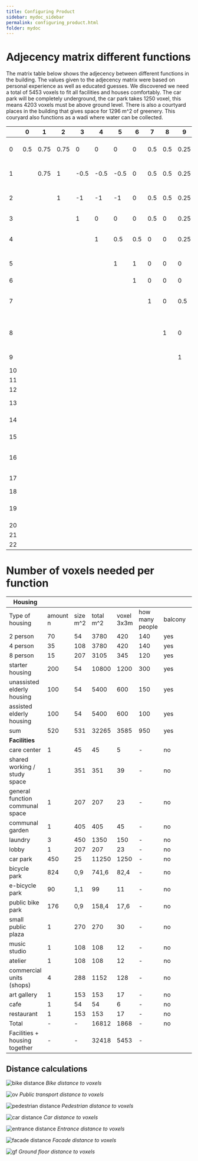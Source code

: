 ```yaml
---
title: Configuring Product
sidebar: mydoc_sidebar
permalink: configuring_product.html
folder: mydoc
---
```


# Adjecency matrix different functions
The matrix table below shows the adjecency between different functions in the building. The values given to the adjecency matrix were based on personal experience as well as educated guesses. 
We discovered we need a total of 5453 voxels to fit all facilities and houses comfortably. The car park will be completely underground, the car park takes 1250 voxel, this means 4203 voxels must be above ground level.
There is also a courtyard places in the building that gives space for 1296 m^2 of greenery. This couryard also functions as a wadi where water can be collected.

|    | 0   | 1    | 2    | 3     | 4     | 5     | 6   | 7   | 8   | 9    | 10  | 11   | 12  | 13   | 14   | 15   | 16     | 17     | 18     | 19     | 20     | 21     | 22     |                                 |
| -- | --- | ---- | ---- | ----- | ----- | ----- | --- | --- | --- | ---- | --- | ---- | --- | ---- | ---- | ---- | ------ | ------ | ------ | ------ | ------ | ------ | ------ | ------------------------------- |
| 0  | 0.5 | 0.75 | 0.75 | 0     | 0     | 0     | 0   | 0.5 | 0.5 | 0.25 | 0.5 | 0.75 | 0.5 | 0.25 | 0.25 | 0    | 0      | 0      | 0      | 0      | 0      | 0      | 0      | 2-person student housing        |
| 1  |     | 0.75 | 1    | \-0.5 | \-0.5 | \-0.5 | 0   | 0.5 | 0.5 | 0.25 | 0.5 | 0.75 | 0.5 | 0.25 | 0.25 | 0    | 0      | 0      | 0      | 0      | 0      | 0      | 0      | 4-person student housing        |
| 2  |     |      | 1    | \-1   | \-1   | \-1   | 0   | 0.5 | 0.5 | 0.25 | 0.5 | 0.75 | 0.5 | 0.25 | 0.25 | 0    | 0      | 0      | 0      | 0      | 0      | 0      | 0      | 8-person student housing        |
| 3  |     |      |      | 1     | 0     | 0     | 0   | 0.5 | 0   | 0.25 | 0   | 0.75 | 0.5 | 0.5  | 0.5  | 0    | 0      | 0      | 0      | 0      | 0      | 0      | 0      | starter housing                 |
| 4  |     |      |      |       | 1     | 0.5   | 0.5 | 0   | 0   | 0.25 | 0   | 0.75 | 0.5 | 0.75 | 0.5  | 0.25 | 0      | 0      | 0      | 0      | 0      | 0      | 0      | unassisted elderly housing      |
| 5  |     |      |      |       |       | 1     | 1   | 0   | 0   | 0    | 0   | 0    | 0.5 | 0    | 1    | 0.5  | 0      | 0      | 0      | 0      | 0      | 0      | 0      | assisted elderly housing        |
| 6  |     |      |      |       |       |       | 1   | 0   | 0   | 0    | 0   | 0    | 0   | 0    | 0    | 0    | 0      | 0      | 0      | 0      | 0      | 0      | 0      | care center                     |
| 7  |     |      |      |       |       |       |     | 1   | 0   | 0.5  | 0   | 0    | 0   | 0    | 0    | 0    | 0      | 0      | 0      | 0      | 0      | 0      | 0      | shared working / study space    |
| 8  |     |      |      |       |       |       |     |     | 1   | 0    | 0   | 0    | 0   | 0.25 | 0    | 0    | 0      | 0      | 0      | 0      | 0      | 0      | 0      | general function communal space |
| 9  |     |      |      |       |       |       |     |     |     | 1    | 0   | 0    | 0   | 0    | 0    | 0    | \-0.25 | \-0.25 | \-0.25 | \-0.25 | \-0.25 | \-0.25 | \-0.25 | communal garden                 |
| 10 |     |      |      |       |       |       |     |     |     |      | 1   | 0    | 0   | 0    | 0    | 0    | 0      | 0      | 0      | 0      | 0      | 0      | 0      | laundry                         |
| 11 |     |      |      |       |       |       |     |     |     |      |     | 1    | 0.5 | 0.5  | 0.5  | 0.25 | 0      | 0      | 0      | 0      | 0      | 0      | 0      | lobby                           |
| 12 |     |      |      |       |       |       |     |     |     |      |     |      | 1   | 0    | 0    | 0    | 0      | 0.25   | 0      | 0.5    | 0      | 0      | 0      | car park                        |
| 13 |     |      |      |       |       |       |     |     |     |      |     |      |     | 1    | 0    | 0    | 0      | 0      | 0      | 0      | 0      | 0      | 0      | bicycle park                    |
| 14 |     |      |      |       |       |       |     |     |     |      |     |      |     |      | 1    | 0    | 1      | 0      | 0      | 0.5    | 0      | 0      | 0      | e-bicycle park                  |
| 15 |     |      |      |       |       |       |     |     |     |      |     |      |     |      |      | 1    | 1      | 1      | 0.5    | 0.5    | 1      | 1      | 1      | public bike park                |
| 16 |     |      |      |       |       |       |     |     |     |      |     |      |     |      |      |      | 1      | 0.5    | 0.5    | 0.5    | 0.5    | 0.5    | 0.5    | small public plaza              |
| 17 |     |      |      |       |       |       |     |     |     |      |     |      |     |      |      |      |        | 1      | 0      | 0      | 0      | 0      | 0      | music studio                    |
| 18 |     |      |      |       |       |       |     |     |     |      |     |      |     |      |      |      |        |        | 1      | 0      | 0      | 0.25   | 0      | atelier                         |
| 19 |     |      |      |       |       |       |     |     |     |      |     |      |     |      |      |      |        |        |        | 0.5    | 0      | 0      | 0      | commercial units (shops)        |
| 20 |     |      |      |       |       |       |     |     |     |      |     |      |     |      |      |      |        |        |        |        | 1      | 0      | 0      | art gallery                     |
| 21 |     |      |      |       |       |       |     |     |     |      |     |      |     |      |      |      |        |        |        |        |        | 0.5    | 0      | cafe                            |
| 22 |     |      |      |       |       |       |     |     |     |      |     |      |     |      |      |      |        |        |        |        |        |        | 1      | restaurant                      |

# Number of voxels needed per function 


| **Housing**                         |          |          |           |            |                 |         |                |       |      |
| ------------------------------- | -------- | -------- | --------- | ---------- | --------------- | ------- | -------------- | ----- | ---- |
| Type of housing                 | amount n | size m^2 | total m^2 | voxel 3x3m | how many people | balcony | electric bikes | bikes | cars |
| 2 person                        | 70       | 54       | 3780      | 420        | 140             | yes     | 0              | 182   | 40   |
| 4 person                        | 35       | 108      | 3780      | 420        | 140             | yes     | 0              | 182   | 40   |
| 8 person                        | 15       | 207      | 3105      | 345        | 120             | yes     | 0              | 160   | 30   |
| starter housing                 | 200      | 54       | 10800     | 1200       | 300             | yes     | 0              | 230   | 150  |
| unassisted elderly housing      | 100      | 54       | 5400      | 600        | 150             | yes     | 80             | 70    | 100  |
| assisted elderly housing        | 100      | 54       | 5400      | 600        | 100             | yes     | 10             | 0     | 10   |
| sum                             | 520      | 531      | 32265     | 3585       | 950             | yes     | 90             | 824   | 370  |
| **Facilities**                 |        |       |        |          |         |      |      |     |    |
| care center                     | 1        | 45       | 45        | 5          | \-              | no      | \-             | \-    | \-   |
| shared working / study space    | 1        | 351      | 351       | 39         | \-              | no      | \-             | \-    | \-   |
| general function communal space | 1        | 207      | 207       | 23         | \-              | no      | \-             | \-    | \-   |
| communal garden                 | 1        | 405      | 405       | 45         | \-              | no      | \-             | \-    | \-   |
| laundry                         | 3        | 450      | 1350      | 150        | \-              | no      | \-             | \-    | \-   |
| lobby                           | 1        | 207      | 207       | 23         | \-              | no      | \-             | \-    | \-   |
| car park                        | 450      | 25       | 11250     | 1250       | \-              | no      | \-             | \-    | \-   |
| bicycle park                    | 824      | 0,9      | 741,6     | 82,4       | \-              | no      | \-             | \-    | \-   |
| e-bicycle park                  | 90       | 1,1      | 99        | 11         | \-              | no      | \-             | \-    | \-   |
| public bike park                | 176      | 0,9      | 158,4     | 17,6       | \-              | no      | \-             | \-    | \-   |
| small public plaza              | 1        | 270      | 270       | 30         | \-              | no      | \-             | \-    | \-   |
| music studio                    | 1        | 108      | 108       | 12         | \-              | no      | \-             | \-    | \-   |
| atelier                         | 1        | 108      | 108       | 12         | \-              | no      | \-             | \-    | \-   |
| commercial units (shops)        | 4        | 288      | 1152      | 128        | \-              | no      | \-             | \-    | \-   |
| art gallery                     | 1        | 153      | 153       | 17         | \-              | no      | \-             | \-    | \-   |
| cafe                            | 1        | 54       | 54        | 6          | \-              | no      | \-             | \-    | \-   |
| restaurant                      | 1        | 153      | 153       | 17         | \-              | no      | \-             | \-    | \-   |
| Total                           | \-       | \-       | 16812     | 1868       | \-              | no      | \-             | \-    | \-   |
| Facilities + housing together                    | \-       | \-       | 32418     | 5453       | \-              |         | \-             | \-    | \-   |


## Distance calculations

![bike distance](../images/bikedistance.jpg)
*Bike distance to voxels*


![ov](../images/publictransportdistance.jpg)
*Public transport distance to voxels*


![pedestrian distance](../images/pedestriandistance.jpg)
*Pedestrian distance to voxels*



![car distance](../images/bikedistance.jpg)
*Car distance to voxels*


![entrance distance](../images/entrancedistances.jpg)
*Entrance distance to voxels*



![facade distance](../images/facade.jpg)
*Facade distance to voxels*



![gf](../images/groundfloordistance.jpg)
*Ground floor distance to voxels*

